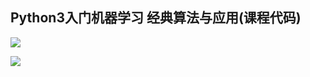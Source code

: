 ## Python3入门机器学习 经典算法与应用(课程代码)

![](https://s2.ax1x.com/2020/02/25/3YYA7n.png)

![](https://s2.ax1x.com/2020/02/25/3YYnpT.png)